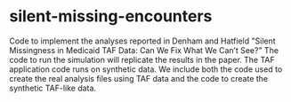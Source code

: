 # silent-missing-encounters
Code to implement the analyses reported in Denham and Hatfield "Silent Missingness in Medicaid TAF Data: Can We Fix What We Can’t See?"
The code to run the simulation will replicate the results in the paper. The TAF application code runs on synthetic data.
We include both the code used to create the real analysis files using TAF data and the code to create the synthetic TAF-like data.
